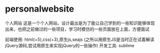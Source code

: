 # personalwebsite
个人网站
这是一个个人网站，设计最出是为了能让自己学到的一些知识能够体现出来，也把之前做过的一些项目，学习时模仿的一些页面放在上面，方便面试

前端使用: html(+5),css(+3),原生js,seajs (之所以用原生JS是当时正在试着解读jQuery源码,尝试用原生来实现jQuery的一些操作)
开发工具: sublime
